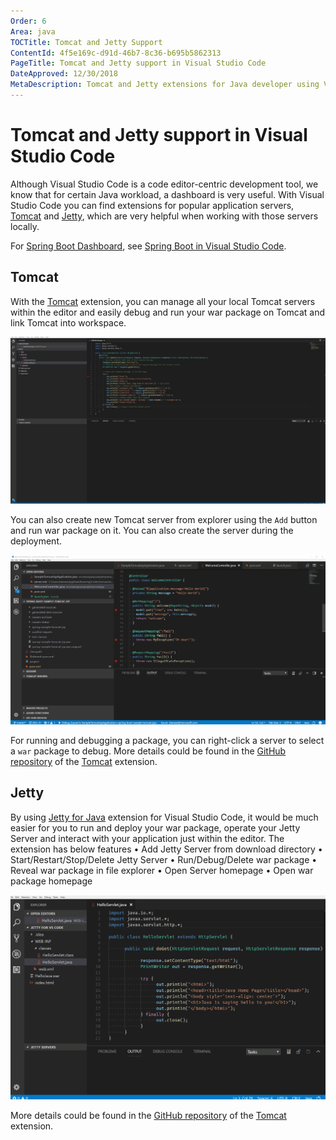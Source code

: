 ```yaml
---
Order: 6
Area: java
TOCTitle: Tomcat and Jetty Support
ContentId: 4f5e169c-d91d-46b7-8c36-b695b5862313
PageTitle: Tomcat and Jetty support in Visual Studio Code
DateApproved: 12/30/2018
MetaDescription: Tomcat and Jetty extensions for Java developer using Visual Studio Code.
---
```


# Tomcat and Jetty support in Visual Studio Code

Although Visual Studio Code is a code editor-centric development tool, we know that for certain Java workload, a dashboard is very useful. With Visual Studio Code you can find extensions for popular application servers, [Tomcat](http://tomcat.apache.org/) and [Jetty](http://www.eclipse.org/jetty/), which are very helpful when working with those servers locally.

For [Spring Boot Dashboard](https://marketplace.visualstudio.com/items?itemName=vscjava.vscode-spring-boot-dashboard), see [Spring Boot in Visual Studio Code](/docs/java/java-spring-boot.md).

## Tomcat

With the [Tomcat](https://marketplace.visualstudio.com/items?itemName=adashen.vscode-tomcat) extension, you can manage all your local Tomcat servers within the editor and easily debug and run your war package on Tomcat and link Tomcat into workspace.

![Tomcat](images/java-tomcat-jetty/tomcat.gif)

You can also create new Tomcat server from explorer using the `Add` button and run war package on it. You can also create the server during the deployment.

![Create Server](images/java-tomcat-jetty/tomcat-create-server.gif)

For running and debugging a package, you can right-click a server to select a `war` package to debug. More details could be found in the [GitHub repository](https://github.com/adashen/vscode-tomcat) of the [Tomcat](https://marketplace.visualstudio.com/items?itemName=adashen.vscode-tomcat) extension.

## Jetty

By using [Jetty for Java](https://marketplace.visualstudio.com/items?itemName=SummerSun.vscode-jetty) extension for Visual Studio Code, it would be much easier for you to run and deploy your war package, operate your Jetty Server and interact with your application just within the editor. The extension has below features
•	Add Jetty Server from download directory
•	Start/Restart/Stop/Delete Jetty Server
•	Run/Debug/Delete war package
•	Reveal war package in file explorer
•	Open Server homepage
•	Open war package homepage

![Jetty](images/java-tomcat-jetty/jetty.gif)

More details could be found in the [GitHub repository](https://github.com/summersun/vscode-jetty) of the [Tomcat](https://marketplace.visualstudio.com/items?itemName=adashen.vscode-tomcat) extension.
